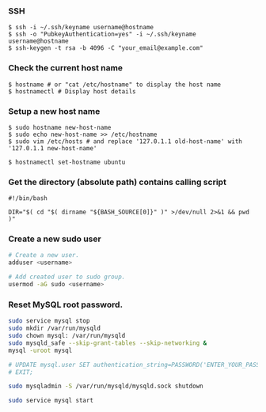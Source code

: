 
### SSH

    $ ssh -i ~/.ssh/keyname username@hostname
    $ ssh -o "PubkeyAuthentication=yes" -i ~/.ssh/keyname username@hostname
    $ ssh-keygen -t rsa -b 4096 -C "your_email@example.com"

### Check the current host name

    $ hostname # or "cat /etc/hostname" to display the host name
    $ hostnamectl # Display host details

### Setup a new host name

    $ sudo hostname new-host-name
    $ sudo echo new-host-name >> /etc/hostname
    $ sudo vim /etc/hosts # and replace '127.0.1.1 old-host-name' with '127.0.1.1 new-host-name'

    $ hostnamectl set-hostname ubuntu

### Get the directory (absolute path) contains calling script

    #!/bin/bash

    DIR="$( cd "$( dirname "${BASH_SOURCE[0]}" )" >/dev/null 2>&1 && pwd )"

### Create a new sudo user

```bash
# Create a new user.
adduser <username>

# Add created user to sudo group.
usermod -aG sudo <username>
```

### Reset MySQL root password.

```bash
sudo service mysql stop
sudo mkdir /var/run/mysqld
sudo chown mysql: /var/run/mysqld
sudo mysqld_safe --skip-grant-tables --skip-networking &
mysql -uroot mysql

# UPDATE mysql.user SET authentication_string=PASSWORD('ENTER_YOUR_PASSWORD_HERE'), plugin='mysql_native_password' WHERE User='root';
# EXIT;

sudo mysqladmin -S /var/run/mysqld/mysqld.sock shutdown

sudo service mysql start
```
